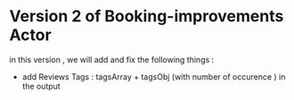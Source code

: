 # Version 2 of Booking-improvements Actor

in this version , we will add and fix the following things :
* add Reviews Tags : tagsArray + tagsObj (with number of occurence ) in the output

